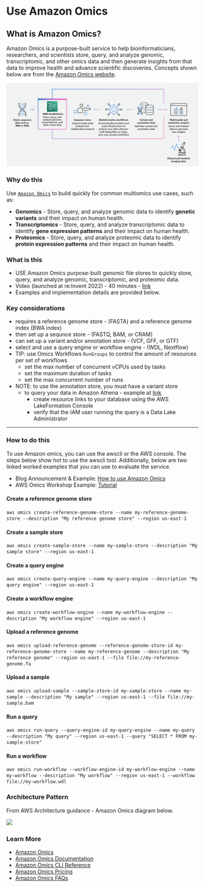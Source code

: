 # Use Amazon Omics

## What is Amazon Omics? 
Amazon Omics is a purpose-built service to help bioinformaticians, researchers, and scientists store, query, and analyze genomic, transcriptomic, and other omics data and then generate insights from that data to improve health and advance scientific discoveries. Concepts shown below are from the [Amazon Omics website](https://aws.amazon.com/omics/).

<img src="https://github.com/lynnlangit/aws-for-bioinformatics/blob/main/3_VMs_%26_Batch-LYNN/images/omics-concepts.png">

### Why do this
Use [`Amazon Omics`](https://aws.amazon.com/omics/) to build quickly for common multiomics use cases, such as:
- **Genomics** - Store, query, and analyze genomic data to identify **genetic variants** and their impact on human health.
- **Transcriptomics** - Store, query, and analyze transcriptomic data to identify **gene expression patterns** and their impact on human health.
- **Proteomics** - Store, query, and analyze proteomic data to identify **protein expression patterns** and their impact on human health.

### What is this
- USE Amazon Omics purpose-built genomic file stores to quickly store, query, and analyze genomic, transcriptomic, and proteomic data.  
- Video (launched at re:Invent 2022) - 40 minutes - [link](https://www.youtube.com/watch?v=46SLOjuMM6o)
- Examples and implementation details are provided below.

### Key considerations
- requires a reference genome store - (FASTA) and a reference genome index (BWA index)
- then set up a sequnce store - (FASTQ, BAM, or CRAM)
- can set up a variant and/or annotation store - (VCF, GFF, or GTF)
- select and use a query engine or workflow engine - (WDL, Nextflow)
- TIP: use Omics Workflows `RunGroups` to control the amount of resources per set of workflows
    - set the max number of concurrent vCPUs used by tasks 
    - set the maximum duration of tasks
    - set the max concurrent number of runs
- NOTE: to use the annotation store, you must have a variant store
    - to query your data in Amazon Athena - example at [link](https://github.com/aws-samples/amazon-omics-tutorials/blob/main/notebooks/200-omics_analytics.ipynb)
        - create resource links to your database using the AWS LakeFormation Console
        - verify that the IAM user running the query is a Data Lake Administrator

----

### How to do this

To use Amazon omics, you can use the awscli or the AWS console. The steps below show hot to use the awscli tool. Additionally, below are two linked worked examples that you can use to evaluate the service. 
- Blog Announcement & Example: [How to use Amazon Omics](https://aws.amazon.com/blogs/aws/introducing-amazon-omics-a-purpose-built-service-to-store-query-and-analyze-genomic-and-biological-data-at-scale/)
- AWS Omics Workshop Example: [Tutorial](https://catalog.us-east-1.prod.workshops.aws/workshops/af31b35a-c7ba-4037-acd7-e70e9135b2f8/en-US)


#### Create a reference genome store

```
aws omics create-reference-genome-store --name my-reference-genome-store --description "My reference genome store" --region us-east-1
```

#### Create a sample store

```
aws omics create-sample-store --name my-sample-store --description "My sample store" --region us-east-1
```

#### Create a query engine

```
aws omics create-query-engine --name my-query-engine --description "My query engine" --region us-east-1
```
#### Create a workflow engine

```
aws omics create-workflow-engine --name my-workflow-engine --description "My workflow engine" --region us-east-1
```

#### Upload a reference genome

```
aws omics upload-reference-genome --reference-genome-store-id my-reference-genome-store --name my-reference-genome --description "My reference genome" --region us-east-1 --file file://my-reference-genome.fa
```

#### Upload a sample

```
aws omics upload-sample --sample-store-id my-sample-store --name my-sample --description "My sample" --region us-east-1 --file file://my-sample.bam
```

#### Run a query

```
aws omics run-query --query-engine-id my-query-engine --name my-query --description "My query" --region us-east-1 --query "SELECT * FROM my-sample-store"
```

#### Run a workflow

```
aws omics run-workflow --workflow-engine-id my-workflow-engine --name my-workflow --description "My workflow" --region us-east-1 --workflow file://my-workflow.wdl
```
### Architecture Pattern

From AWS Architecture guidance - Amazon Omics diagram below.

<img src="https://github.com/lynnlangit/aws-for-bioinformatics/blob/main/3_VMs_%26_Batch-LYNN/images/omics-arch.png">

### Learn More
- [Amazon Omics](https://aws.amazon.com/omics/)
- [Amazon Omics Documentation](https://docs.aws.amazon.com/omics/index.html)
- [Amazon Omics CLI Reference](https://docs.aws.amazon.com/cli/latest/reference/omics/index.html)
- [Amazon Omics Pricing](https://aws.amazon.com/omics/pricing/)
- [Amazon Omics FAQs](https://aws.amazon.com/omics/faqs/)






